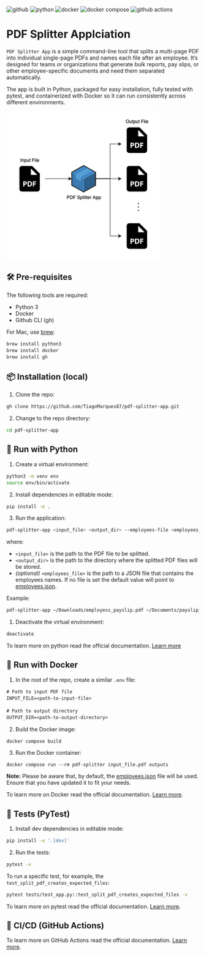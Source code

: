 ![github](https://img.shields.io/badge/GitHub-100000?style=for-the-badge&logo=github&logoColor=white) ![python](https://img.shields.io/badge/Python-FFD43B?style=for-the-badge&logo=python&logoColor=blue) ![docker](https://img.shields.io/badge/Docker-2CA5E0?style=for-the-badge&logo=docker&logoColor=white) ![docker compose](https://img.shields.io/badge/Docker%20Compose-2496ED?style=for-the-badge&logo=docker&logoColor=white) ![github actions](https://img.shields.io/badge/GitHub_Actions-2088FF?style=for-the-badge&logo=github-actions&logoColor=white)

# PDF Splitter Applciation

`PDF Splitter App` is a simple command-line tool that splits a multi-page PDF into individual single-page PDFs and names each file after an employee. It’s designed for teams or organizations that generate bulk reports, pay slips, or other employee-specific documents and need them separated automatically.

The app is built in Python, packaged for easy installation, fully tested with pytest, and containerized with Docker so it can run consistently across different environments.

![Diagram](./images/diagram.png)

## 🛠️ Pre-requisites

The following tools are required:

- Python 3
- Docker
- Github CLI (gh)

For Mac, use [brew](https://formulae.brew.sh):

```bash
brew install python3
brew install docker
brew install gh
```

## 📦 Installation (local)

1. Clone the repo:

```bash
gh clone https://github.com/TiagoMarques87/pdf-splitter-app.git
```

2. Change to the repo directory:

```bash
cd pdf-splitter-app
```

## 🐍 Run with Python

1. Create a virtual environment:

```bash
python3 -m venv env
source env/bin/activate
```

2. Install dependencies in editable mode:

```bash
pip install -e .
```

3. Run the application:

```bash
pdf-splitter-app <input_file> <output_dir> --employees-file <employees_file>
```

where:

- `<input_file>` is the path to the PDF file to be splitted.
- `<output_dir>` is the path to the directory where the splitted PDF files will be stored.
- *(optional)* `<employees_file>` is the path to a JSON file that contains the employees names. If no file is set the default value will point to [employees.json](./assets/employees.json).

Example:

```bash
pdf-splitter-app ~/Downloads/employess_payslip.pdf ~/Documents/payslip_output
```

1. Deactivate the virtual environment:

```bash
deactivate
```

To learn more on python read the official documentation. [Learn more](https://docs.python.org/3/)

## 🐳 Run with Docker

1. In the root of the repo, create a similar `.env` file:

```txt
# Path to input PDF file
INPUT_FILE=<path-to-input-file>

# Path to output directory
OUTPUT_DIR=<path-to-output-directory>
```

2. Build the Docker image:

```docker
docker compose build
```

3. Run the Docker container:

```docker
docker compose run --rm pdf-splitter input_file.pdf outputs
```

**Note:** Please be aware that, by default, the [employees.json](./assets/employees.json) file will be used. Ensure that you have updated it to fit your needs.

To learn more on Docker read the official documentation. [Learn more](https://docs.docker.com).

## 🧪 Tests (PyTest)

1. Install dev dependencies in editable mode:

```bash
pip install -e '.[dev]'
```

2. Run the tests:

```bash
pytest -v
```

To run a specific test, for example, the `test_split_pdf_creates_expected_files`:

```bash
pytest tests/test_app.py::test_split_pdf_creates_expected_files -v
```

To learn more on pytest read the official documentation. [Learn more](https://docs.pytest.org/en/stable/).

## 🔁 CI/CD (GitHub Actions)

To learn more on GitHub Actions read the official documentation. [Learn more](https://docs.github.com/en/actions).
